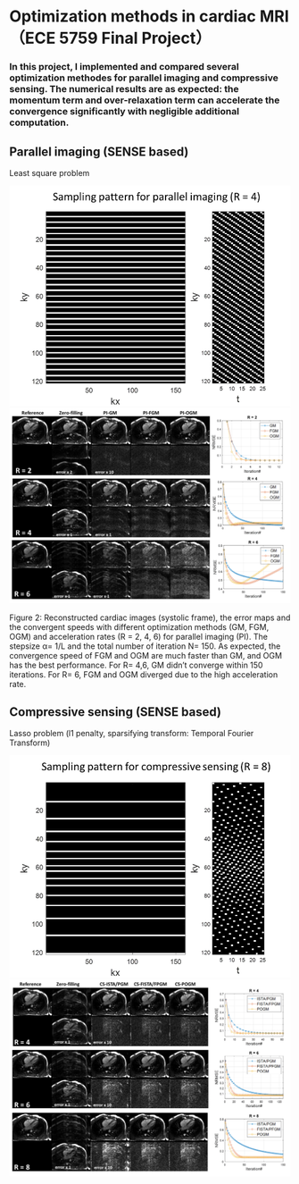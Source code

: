 # Optimization methods in cardiac MRI （ECE 5759 Final Project）
### In this project, I implemented and compared several optimization methodes for parallel imaging and compressive sensing. The numerical results are as expected: the momentum term and over-relaxation term can accelerate the convergence significantly with negligible additional computation.
## Parallel imaging (SENSE based)
Least square problem

<img src="https://github.com/MRIOSU/ECE5759_Project/blob/main/Results/unifrom_samp.png" width="700">

<img src="https://github.com/MRIOSU/ECE5759_Project/blob/main/Results/PI_results.png" width="700">

Figure 2: Reconstructed cardiac images (systolic frame), the error maps and the convergent speeds with different optimization methods (GM, FGM, OGM) and acceleration rates (R = 2, 4, 6) for parallel imaging (PI). The stepsize α= 1/L and the total number of iteration N=  150.  As expected, the convergence speed of FGM and OGM are much faster than GM, and OGM has the best performance. For R= 4,6, GM didn’t converge within 150 iterations. For R= 6, FGM and OGM diverged due to the high acceleration rate.
## Compressive sensing (SENSE based)
Lasso problem (l1 penalty, sparsifying transform: Temporal Fourier Transform)

<img src="https://github.com/MRIOSU/ECE5759_Project/blob/main/Results/random_samp.png" width="700">

<img src="https://github.com/MRIOSU/ECE5759_Project/blob/main/Results/CS_resluts.png" width="700">
